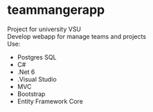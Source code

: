 # teammangerapp
Project for university VSU  
Develop webapp for manage teams and projects  
Use:  
- Postgres SQL 
- C#
- .Net 6
- .Visual Studio
- MVC
- Bootstrap
- Entity Framework Core
